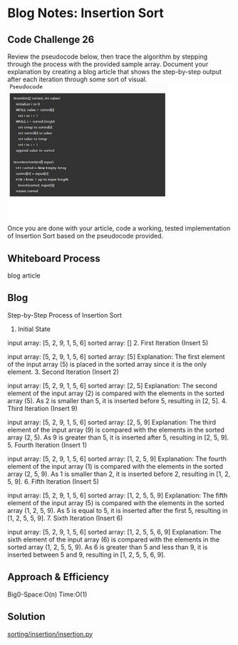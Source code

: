 # Blog Notes: Insertion Sort

## Code Challenge 26
Review the pseudocode below, then trace the algorithm by stepping through the process with the provided sample array. Document your explanation by creating a blog article that shows the step-by-step output after each iteration through some sort of visual.
![pseudocode example](pseudoCC26.jpg)
Once you are done with your article, code a working, tested implementation of Insertion Sort based on the pseudocode provided.

## Whiteboard Process
blog article

## Blog

Step-by-Step Process of Insertion Sort

1. Initial State

input array: [5, 2, 9, 1, 5, 6]
sorted array: []
2. First Iteration (Insert 5)

input array: [5, 2, 9, 1, 5, 6]
sorted array: [5]
Explanation: The first element of the input array (5) is placed in the sorted array since it is the only element.
3. Second Iteration (Insert 2)

input array: [5, 2, 9, 1, 5, 6]
sorted array: [2, 5]
Explanation: The second element of the input array (2) is compared with the elements in the sorted array (5). As 2 is smaller than 5, it is inserted before 5, resulting in [2, 5].
4. Third Iteration (Insert 9)

input array: [5, 2, 9, 1, 5, 6]
sorted array: [2, 5, 9]
Explanation: The third element of the input array (9) is compared with the elements in the sorted array (2, 5). As 9 is greater than 5, it is inserted after 5, resulting in [2, 5, 9].
5. Fourth Iteration (Insert 1)

input array: [5, 2, 9, 1, 5, 6]
sorted array: [1, 2, 5, 9]
Explanation: The fourth element of the input array (1) is compared with the elements in the sorted array (2, 5, 9). As 1 is smaller than 2, it is inserted before 2, resulting in [1, 2, 5, 9].
6. Fifth Iteration (Insert 5)

input array: [5, 2, 9, 1, 5, 6]
sorted array: [1, 2, 5, 5, 9]
Explanation: The fifth element of the input array (5) is compared with the elements in the sorted array (1, 2, 5, 9). As 5 is equal to 5, it is inserted after the first 5, resulting in [1, 2, 5, 5, 9].
7. Sixth Iteration (Insert 6)

input array: [5, 2, 9, 1, 5, 6]
sorted array: [1, 2, 5, 5, 6, 9]
Explanation: The sixth element of the input array (6) is compared with the elements in the sorted array (1, 2, 5, 5, 9). As 6 is greater than 5 and less than 9, it is inserted between 5 and 9, resulting in [1, 2, 5, 5, 6, 9].


## Approach & Efficiency
Big0-Space:O(n)
Time:O(1)

## Solution
[sorting/insertion/insertion.py](sorting/insertion/insertion.py)